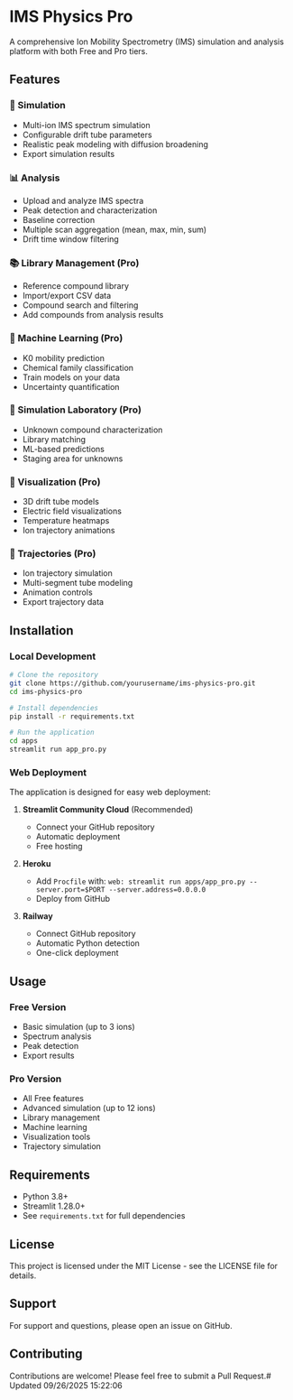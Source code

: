 # IMS Physics Pro

A comprehensive Ion Mobility Spectrometry (IMS) simulation and analysis platform with both Free and Pro tiers.

## Features

### 🎯 Simulation
- Multi-ion IMS spectrum simulation
- Configurable drift tube parameters
- Realistic peak modeling with diffusion broadening
- Export simulation results

### 📊 Analysis
- Upload and analyze IMS spectra
- Peak detection and characterization
- Baseline correction
- Multiple scan aggregation (mean, max, min, sum)
- Drift time window filtering

### 📚 Library Management (Pro)
- Reference compound library
- Import/export CSV data
- Compound search and filtering
- Add compounds from analysis results

### 🤖 Machine Learning (Pro)
- K0 mobility prediction
- Chemical family classification
- Train models on your data
- Uncertainty quantification

### 🔬 Simulation Laboratory (Pro)
- Unknown compound characterization
- Library matching
- ML-based predictions
- Staging area for unknowns

### 📐 Visualization (Pro)
- 3D drift tube models
- Electric field visualizations
- Temperature heatmaps
- Ion trajectory animations

### 🚀 Trajectories (Pro)
- Ion trajectory simulation
- Multi-segment tube modeling
- Animation controls
- Export trajectory data

## Installation

### Local Development
```bash
# Clone the repository
git clone https://github.com/yourusername/ims-physics-pro.git
cd ims-physics-pro

# Install dependencies
pip install -r requirements.txt

# Run the application
cd apps
streamlit run app_pro.py
```

### Web Deployment
The application is designed for easy web deployment:

1. **Streamlit Community Cloud** (Recommended)
   - Connect your GitHub repository
   - Automatic deployment
   - Free hosting

2. **Heroku**
   - Add `Procfile` with: `web: streamlit run apps/app_pro.py --server.port=$PORT --server.address=0.0.0.0`
   - Deploy from GitHub

3. **Railway**
   - Connect GitHub repository
   - Automatic Python detection
   - One-click deployment

## Usage

### Free Version
- Basic simulation (up to 3 ions)
- Spectrum analysis
- Peak detection
- Export results

### Pro Version
- All Free features
- Advanced simulation (up to 12 ions)
- Library management
- Machine learning
- Visualization tools
- Trajectory simulation

## Requirements

- Python 3.8+
- Streamlit 1.28.0+
- See `requirements.txt` for full dependencies

## License

This project is licensed under the MIT License - see the LICENSE file for details.

## Support

For support and questions, please open an issue on GitHub.

## Contributing

Contributions are welcome! Please feel free to submit a Pull Request.#   U p d a t e d   0 9 / 2 6 / 2 0 2 5   1 5 : 2 2 : 0 6  
 